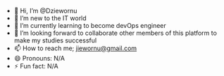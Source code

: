 - 👋 Hi, I’m @Dziewornu
- 👀 I’m new to the IT world
- 🌱 I’m currently learning to become devOps engineer
- 💞️ I’m looking forward to collaborate other members of this platform to make my studies successful
- 📫 How to reach me; jiewornu@gmail.com
- 😄 Pronouns: N/A
- ⚡ Fun fact: N/A

<!---
Dziewornu/Dziewornu is a ✨ special ✨ repository because its `README.md` (this file) appears on your GitHub profile.
You can click the Preview link to take a look at your changes.
--->
